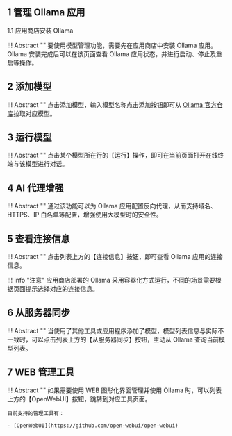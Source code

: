 ## 1 管理 Ollama 应用

1.1 应用商店安装 Ollama

!!! Abstract ""
    要使用模型管理功能，需要先在应用商店中安装 Ollama 应用。Ollama 安装完成后可以在该页面查看 Ollama 应用状态，并进行启动、停止及重启等操作。

## 2 添加模型

!!! Abstract ""
    点击添加模型，输入模型名称点击添加按钮即可从 [Ollama 官方仓库](https://ollama.com/search)拉取对应模型。

## 3 运行模型

!!! Abstract ""
    点击某个模型所在行的【运行】操作，即可在当前页面打开在线终端与该模型进行对话。

## 4 AI 代理增强

!!! Abstract ""
    通过该功能可以为 Ollama 应用配置反向代理，从而支持域名、HTTPS、IP 白名单等配置，增强使用大模型时的安全性。

## 5 查看连接信息

!!! Abstract ""
    点击列表上方的【连接信息】按钮，即可查看 Ollama 应用的连接信息。

!!! info "注意"
    应用商店部署的 Ollama 采用容器化方式运行，不同的场景需要根据页面提示选择对应的连接信息。

## 6 从服务器同步

!!! Abstract ""
    当使用了其他工具或应用程序添加了模型，模型列表信息与实际不一致时，可以点击列表上方的【从服务器同步】按钮，主动从 Ollama 查询当前模型列表。

## 7 WEB 管理工具

!!! Abstract ""
    如果需要使用 WEB 图形化界面管理并使用 Ollama 时，可以列表上方的【OpenWebUI】按钮，跳转到对应工具页面。

    目前支持的管理工具有：
    
    - [OpenWebUI](https://github.com/open-webui/open-webui)
